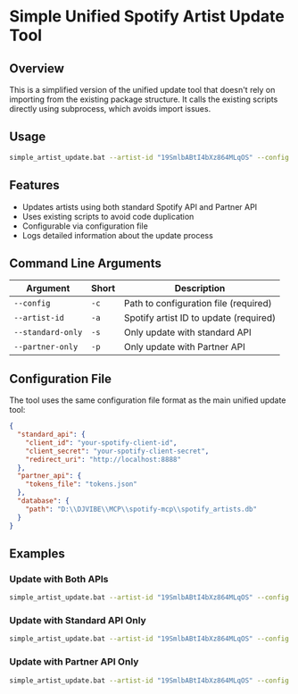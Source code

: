 # Simple Unified Spotify Artist Update Tool

## Overview

This is a simplified version of the unified update tool that doesn't rely on importing from the existing package structure. It calls the existing scripts directly using subprocess, which avoids import issues.

## Usage

```bash
simple_artist_update.bat --artist-id "19SmlbABtI4bXz864MLqOS" --config D:\DJVIBE\MCP\spotify-mcp\config.json
```

## Features

- Updates artists using both standard Spotify API and Partner API
- Uses existing scripts to avoid code duplication
- Configurable via configuration file
- Logs detailed information about the update process

## Command Line Arguments

| Argument | Short | Description |
|----------|-------|-------------|
| `--config` | `-c` | Path to configuration file (required) |
| `--artist-id` | `-a` | Spotify artist ID to update (required) |
| `--standard-only` | `-s` | Only update with standard API |
| `--partner-only` | `-p` | Only update with Partner API |

## Configuration File

The tool uses the same configuration file format as the main unified update tool:

```json
{
  "standard_api": {
    "client_id": "your-spotify-client-id",
    "client_secret": "your-spotify-client-secret",
    "redirect_uri": "http://localhost:8888"
  },
  "partner_api": {
    "tokens_file": "tokens.json"
  },
  "database": {
    "path": "D:\\DJVIBE\\MCP\\spotify-mcp\\spotify_artists.db"
  }
}
```

## Examples

### Update with Both APIs

```bash
simple_artist_update.bat --artist-id "19SmlbABtI4bXz864MLqOS" --config D:\DJVIBE\MCP\spotify-mcp\config.json
```

### Update with Standard API Only

```bash
simple_artist_update.bat --artist-id "19SmlbABtI4bXz864MLqOS" --config D:\DJVIBE\MCP\spotify-mcp\config.json --standard-only
```

### Update with Partner API Only

```bash
simple_artist_update.bat --artist-id "19SmlbABtI4bXz864MLqOS" --config D:\DJVIBE\MCP\spotify-mcp\config.json --partner-only
```
